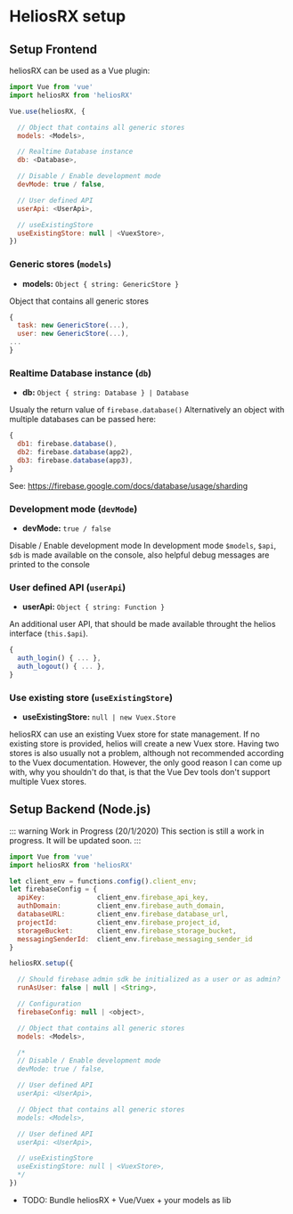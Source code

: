 # HeliosRX setup

## Setup Frontend

heliosRX can be used as a Vue plugin:

```js
import Vue from 'vue'
import heliosRX from 'heliosRX'

Vue.use(heliosRX, {

  // Object that contains all generic stores
  models: <Models>,

  // Realtime Database instance
  db: <Database>,

  // Disable / Enable development mode
  devMode: true / false,

  // User defined API
  userApi: <UserApi>,

  // useExistingStore
  useExistingStore: null | <VuexStore>,
})
```

### Generic stores (`models`)

- **models:** `Object { string: GenericStore }`

Object that contains all generic stores
```js
{
  task: new GenericStore(...),
  user: new GenericStore(...),
...
}
```

### Realtime Database instance (`db`)

- **db:** `Object { string: Database } | Database`

Usualy the return value of `firebase.database()`
Alternatively an object with multiple databases can be passed here:
```js
{
  db1: firebase.database(),
  db2: firebase.database(app2),
  db3: firebase.database(app3),
}
```
See: https://firebase.google.com/docs/database/usage/sharding

### Development mode (`devMode`)

- **devMode:** `true / false`

Disable / Enable development mode
In development mode `$models`, `$api`, `$db` is made available on the console,
also helpful debug messages are printed to the console

### User defined API (`userApi`)

- **userApi:** `Object { string: Function }`

An additional user API, that should be made available throught the helios
interface (`this.$api`).

```js
{
  auth_login() { ... },
  auth_logout() { ... },
}
```

### Use existing store (`useExistingStore`)

- **useExistingStore:** `null | new Vuex.Store`

heliosRX can use an existing Vuex store for state management. If no existing store is provided,
helios will create a new Vuex store. Having two stores is also usually not a problem, although
not recommended according to the Vuex documentation. <!-- ??? -->
However, the only good reason I can come up with, why you shouldn't do that, is that
the Vue Dev tools don't support multiple Vuex stores.

<!--
### Ready flags (`readyFlags`)
### Plugins (`plugins`)

```js
const db = heliosRX.setup({

  //  ...
  definitions: <PATH>,

  //  ...
  api:         <PATH>,

  //  ...
  debug:       Boolean,
})
```
-->

## Setup Backend (Node.js)

::: warning Work in Progress (20/1/2020)
This section is still a work in progress. It will be updated soon.
:::

```js
import Vue from 'vue'
import heliosRX from 'heliosRX'

let client_env = functions.config().client_env;
let firebaseConfig = {
  apiKey:             client_env.firebase_api_key,
  authDomain:         client_env.firebase_auth_domain,
  databaseURL:        client_env.firebase_database_url,
  projectId:          client_env.firebase_project_id,
  storageBucket:      client_env.firebase_storage_bucket,
  messagingSenderId:  client_env.firebase_messaging_sender_id
}

heliosRX.setup({

  // Should firebase admin sdk be initialized as a user or as admin?
  runAsUser: false | null | <String>,

  // Configuration
  firebaseConfig: null | <object>,

  // Object that contains all generic stores
  models: <Models>,

  /*
  // Disable / Enable development mode
  devMode: true / false,

  // User defined API
  userApi: <UserApi>,

  // Object that contains all generic stores
  models: <Models>,

  // User defined API
  userApi: <UserApi>,

  // useExistingStore
  useExistingStore: null | <VuexStore>,
  */
})
```

- TODO: Bundle heliosRX + Vue/Vuex + your models as lib
